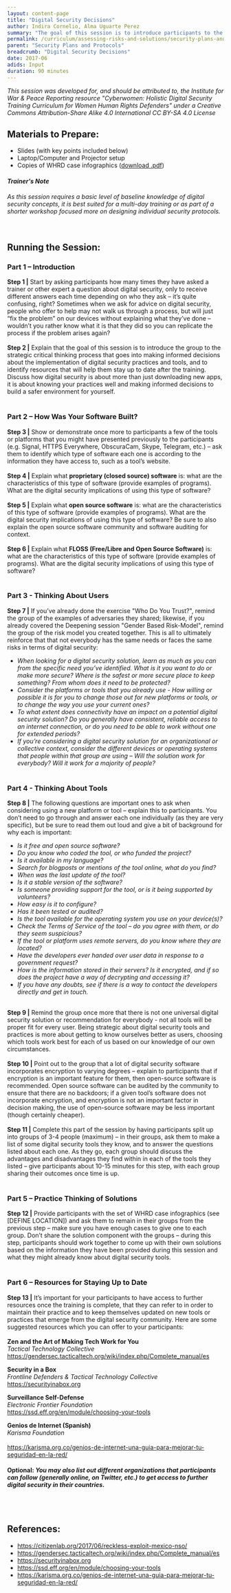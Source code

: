 ```yaml
---
layout: content-page
title: "Digital Security Decisions"
author: Indira Cornelio, Alma Uguarte Perez
summary: "The goal of this session is to introduce participants to the strategic critical thinking process that goes into making informed decisions about the implementation of digital security practices and tools, and to identify resources that will help them stay up to date after the training."
permalink: /curriculum/assessing-risks-and-solutions/security-plans-and-protocols/input/digital-security-decisions/
parent: "Security Plans and Protocols"
breadcrumb: "Digital Security Decisions"
date: 2017-06
adids: Input
duration: 90 minutes
---
```

*This session was developed for, and should be attributed to, the Institute for War & Peace Reporting resource "Cyberwomen: Holistic Digital Security Training Curriculum for Women Human Rights Defenders" under a Creative Commons Attribution-Share Alike 4.0 International CC BY-SA 4.0 License*

## Materials to Prepare: 
- Slides (with key points included below)
- Laptop/Computer and Projector setup
- Copies of WHRD case infographics (<a href="/assets/files/sawa-whrd-case-infographics-ES.pdf">download .pdf</a>)

#### *Trainer's Note*
*As this session requires a basic level of baseline knowledge of digital security concepts, it is best suited for a multi-day training or as part of a shorter workshop focused more on designing individual security protocols.*
<br><br>
 
## Running the Session:

### Part 1 – Introduction
**Step 1 |** Start by asking participants how many times they have asked a trainer or other expert a question about digital security, only to receive different answers each time depending on who they ask – it’s quite confusing, right? Sometimes when we ask for advice on digital security, people who offer to help may not walk us through a process, but will just “fix the problem” on our devices without explaining what they’ve done – wouldn’t you rather know what it is that they did so you can replicate the process if the problem arises again?
<br><br>
**Step 2 |** Explain that the goal of this session is to introduce the group to the strategic critical thinking process that goes into making informed decisions about the implementation of digital security practices and tools, and to identify resources that will help them stay up to date after the training. Discuss how digital security is about more than just downloading new apps, it is about knowing your practices well and making informed decisions to build a safer environment for yourself.
<br><br>

### Part 2 – How Was Your Software Built?
**Step 3 |** Show or demonstrate once more to participants a few of the tools or platforms that you might have presented previously to the participants (e.g. Signal, HTTPS Everywhere, ObscuraCam, Skype, Telegram, etc.) – ask them to identify which type of software each one is according to the information they have access to, such as a tool’s website.
<br><br>
**Step 4 |** Explain what **proprietary (closed source) software** is: what are the characteristics of this type of software (provide examples of programs). What are the digital security implications of using this type of software?
<br><br>
**Step 5 |** Explain what **open source software** is: what are the characteristics of this type of software (provide examples of programs). What are the digital security implications of using this type of software? Be sure to also explain the open source software community and software auditing for context.
<br><br>
**Step 6 |** Explain what **FLOSS (Free/Libre and Open Source Software)** is: what are the characteristics of this type of software (provide examples of programs). What are the digital security implications of using this type of software?
<br><br>

### Part 3 - Thinking About Users
**Step 7 |** If you’ve already done the exercise "Who Do You Trust?", remind the group of the examples of adversaries they shared; likewise, if you already covered the Deepening session "Gender Based Risk-Model", remind the group of the risk model you created together. This is all to ultimately reinforce that that not everybody has the same needs or faces the same risks in terms of digital security:
- *When looking for a digital security solution, learn as much as you can from the specific need you’ve identified. What is it you want to do or make more secure? Where is the safest or more secure place to keep something? From whom does it need to be protected?*
- *Consider the platforms or tools that you already use - How willing or possible it is for you to change those out for new platforms or tools, or to change the way you use your current ones?*
- *To what extent does connectivity have an impact on a potential digital security solution? Do you generally have consistent, reliable access to an internet connection, or do you need to be able to work without one for extended periods?*	
- *If you’re considering a digital security solution for an organizational or collective context, consider the different devices or operating systems that people within that group are using – Will the solution work for everybody? Will it work for a majority of people?*
<br><br>

### Part 4 - Thinking About Tools
**Step 8 |** The following questions are important ones to ask when considering using a new platform or tool – explain this to participants. You don’t need to go through and answer each one individually (as they are very specific), but be sure to read them out loud and give a bit of background for why each is important:
- *Is it free and open source software?* 	
- *Do you know who coded the tool, or who funded the project?*
- *Is it available in my language?* 	
- *Search for blogposts or mentions of the tool online, what do you find?*
- *When was the last update of the tool?* 	
- *Is it a stable version of the software?* 	
- *Is someone providing support for the tool, or is it being supported by volunteers?* 	
- *How easy is it to configure?*
- *Has it been tested or audited?* 	
- *Is the tool available for the operating system you use on your device(s)?* 	
- *Check the Terms of Service of the tool – do you agree with them, or do they seem suspicious?*
- *If the tool or platform uses remote servers, do you know where they are located?* 	
- *Have the developers ever handed over user data in response to a government request?*
- *How is the information stored in their servers? Is it encrypted, and if so does the project have a way of decrypting and accessing it?*	
- *If you have any doubts, see if there is a way to contact the developers directly and get in touch.*
<br><br>

**Step 9 |** Remind the group once more that there is not one universal digital security solution or recommendation for everybody - not all tools will be proper fit for every user. Being strategic about digital security tools and practices is more about getting to know ourselves better as users, choosing which tools work best for each of us based on our knowledge of our own circumstances.
<br><br>
**Step 10 |** Point out to the group that a lot of digital security software incorporates encryption to varying degrees – explain to participants that if encryption is an important feature for them, then open-source software is recommended. Open source software can be audited by the community to ensure that there are no backdoors; if a given tool’s software does not incorporate encryption, and encryption is not an important factor in decision making, the use of open-source software may be less important (though certainly cheaper).
<br><br>
**Step 11 |** Complete this part of the session by having participants split up into groups of 3-4 people (maximum) – in their groups, ask them to make a list of some digital security tools they know, and to answer the questions listed about each one. As they go, each group should discuss the advantages and disadvantages they find within in each of the tools they listed – give participants about 10-15 minutes for this step, with each group sharing their outcomes once time is up.
<br><br>

### Part 5 – Practice Thinking of Solutions
**Step 12 |** Provide participants with the set of WHRD case infographics (see [DEFINE LOCATION]) and ask them to remain in their groups from the previous step – make sure you have enough cases to give one to each group. Don’t share the solution component with the groups – during this step, participants should work together to come up with their own solutions based on the information they have been provided during this session and what they might already know about digital security tools.
<br><br>

### Part 6 – Resources for Staying Up to Date
**Step 13 |** It’s important for your participants to have access to further resources once the training is complete, that they can refer to in order to maintain their practice and to keep themselves updated on new tools or practices that emerge from the digital security community. Here are some suggested resources which you can offer to your participants:
<br><br>
**Zen and the Art of Making Tech Work for You**
<br> 
*Tactical Technology Collective*
<br>
<a href="https://gendersec.tacticaltech.org/wiki/index.php/Complete_manual/es">https://gendersec.tacticaltech.org/wiki/index.php/Complete_manual/es</a>

**Security in a Box**
<br>
*Frontline Defenders & Tactical Technology Collective*
<br>
<a href="https://securityinabox.org">https://securityinabox.org</a>

**Surveillance Self-Defense**
<br>
*Electronic Frontier Foundation*
<br>
<a href="https://ssd.eff.org/en/module/choosing-your-tools">https://ssd.eff.org/en/module/choosing-your-tools</a>

**Genios de Internet (Spanish)**
<br>
*Karisma Foundation*
<br>	 	
<a href="https://karisma.org.co/genios-de-internet-una-guia-para-mejorar-tu-seguridad-en-la-red/">https://karisma.org.co/genios-de-internet-una-guia-para-mejorar-tu-seguridad-en-la-red/</a>

#### Optional: *You may also list out different organizations that participants can follow (generally online, on Twitter, etc.) to get access to further digital security in their countries.*
<br><br>

## References:
- <a href="https://citizenlab.org/2017/06/reckless-exploit-mexico-nso/">https://citizenlab.org/2017/06/reckless-exploit-mexico-nso/</a>
- <a href="https://gendersec.tacticaltech.org/wiki/index.php/Complete_manual/es">https://gendersec.tacticaltech.org/wiki/index.php/Complete_manual/es</a>
- <a href="https://securityinabox.org">https://securityinabox.org</a>
- <a href="https://ssd.eff.org/en/module/choosing-your-tools">https://ssd.eff.org/en/module/choosing-your-tools</a>
- <a href="https://karisma.org.co/genios-de-internet-una-guia-para-mejorar-tu-seguridad-en-la-red/">https://karisma.org.co/genios-de-internet-una-guia-para-mejorar-tu-seguridad-en-la-red/</a>
